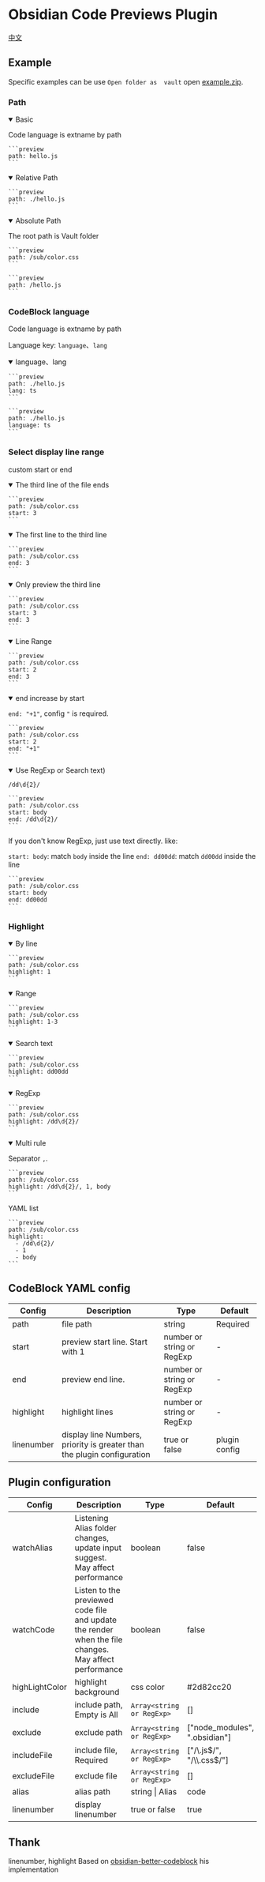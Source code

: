 # Obsidian Code Previews Plugin

[中文](./README.CN.md)

## Example

Specific examples can be use `Open folder as  vault` open [example.zip](https://github.com/zjhcn/obsidian-code-preview/releases/download/1.3.11/example-1.3.11.zip).

### Path

<details open>
<summary> Basic </summary>

Code language is extname by path

<pre><code>```preview
path: hello.js
```</code></pre>

</details>

<details open>
<summary> Relative Path </summary>

<pre><code>```preview
path: ./hello.js
```</code></pre>

</details>

<details open>
<summary> Absolute Path </summary>

The root path is Vault folder

<pre><code>```preview
path: /sub/color.css
```</code></pre>

<pre><code>```preview
path: /hello.js
```</code></pre>

</details>

### CodeBlock language

Code language is extname by path

Language key: `language`、`lang`

<details open>
<summary> language、lang </summary>

<pre><code>```preview
path: ./hello.js
lang: ts
```</code></pre>

<pre><code>```preview
path: ./hello.js
language: ts
```</code></pre>

</details>

### Select display line range

custom start or end

<details open>
<summary> The third line of the file ends </summary>

<pre><code>```preview
path: /sub/color.css
start: 3
```</code></pre>

</details>

<details open>
<summary> The first line to the third line </summary>

<pre><code>```preview
path: /sub/color.css
end: 3
```</code></pre>

</details>

<details open>
<summary> Only preview the third line </summary>

<pre><code>```preview
path: /sub/color.css
start: 3
end: 3
```</code></pre>

</details>

<details open>
<summary> Line Range </summary>

<pre><code>```preview
path: /sub/color.css
start: 2
end: 3
```</code></pre>

</details>

<details open>
<summary> end increase by start </summary>

`end: "+1"`, config `"` is required.

<pre><code>```preview
path: /sub/color.css
start: 2
end: "+1"
```</code></pre>

</details>

<details open>
<summary> Use RegExp or Search text) </summary>

`/dd\d{2}/`

<pre><code>```preview
path: /sub/color.css
start: body
end: /dd\d{2}/
```</code></pre>

If you don't know RegExp, just use text directly. like:

`start: body`: match `body` inside the line
`end: dd00dd`: match `dd00dd` inside the line

<pre><code>```preview
path: /sub/color.css
start: body
end: dd00dd
```</code></pre>

</details>

### Highlight

<details open>
<summary> By line </summary>

<pre><code>```preview
path: /sub/color.css
highlight: 1
```</code></pre>

</details>

<details open>
<summary> Range </summary>

<pre><code>```preview
path: /sub/color.css
highlight: 1-3
```</code></pre>

</details>

<details open>
<summary> Search text </summary>

<pre><code>```preview
path: /sub/color.css
highlight: dd00dd
```</code></pre>

</details>

<details open>
<summary> RegExp </summary>

<pre><code>```preview
path: /sub/color.css
highlight: /dd\d{2}/
```</code></pre>

</details>

<details open>
<summary> Multi rule </summary>

Separator `,`.

<pre><code>```preview
path: /sub/color.css
highlight: /dd\d{2}/, 1, body
```</code></pre>

YAML list

<pre><code>```preview
path: /sub/color.css
highlight:
  - /dd\d{2}/
  - 1
  - body
```</code></pre>

</details>

## CodeBlock YAML config

| Config | Description | Type |Default|
|---|---|---|---|
| path | file path | string |  Required |
| start | preview start line. Start with 1 | number or string or RegExp |  - |
| end | preview end line. | number or string or RegExp |  - |
| highlight | highlight lines | number or string or RegExp | - |
| linenumber | display line Numbers, priority is greater than the plugin configuration | true or false | plugin config |

## Plugin configuration

| Config | Description | Type |Default|
|---|---|---|---|
| watchAlias | Listening Alias folder changes, update input suggest. May affect performance | boolean | false |
| watchCode | Listen to the previewed code file and update the render when the file changes. May affect performance | boolean | false |
| highLightColor | highlight background | css color | #2d82cc20 |
| include | include path, Empty is All | `Array<string or RegExp>` |  [] |
| exclude | exclude path | `Array<string or RegExp>` |  ["node_modules", ".obsidian"] |
| includeFile | include file, Required | `Array<string or RegExp>` |  ["/\\.js$/", "/\\.css$/"] |
| excludeFile | exclude file | `Array<string or RegExp>` |  [] |
| alias | alias path | string \| Alias |  code |
| linenumber | display linenumber | true or false | true |

## Thank

linenumber, highlight Based on [obsidian-better-codeblock](https://github.com/stargrey/obsidian-better-codeblock) his implementation
